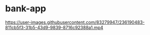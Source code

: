 # bank-app



https://user-images.githubusercontent.com/83279947/236190483-811cb5f3-31b5-43d9-9839-8716c92388a1.mp4


